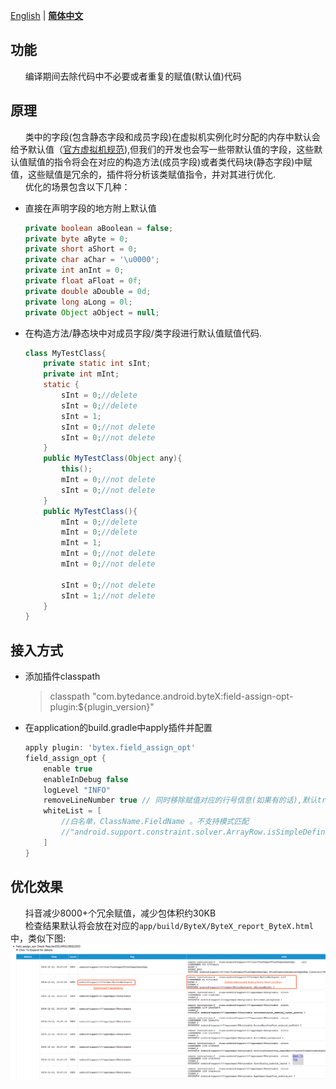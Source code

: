 [English](README.md) | **[简体中文](README-zh.md)**
## 功能
&nbsp;&nbsp;&nbsp;&nbsp;&nbsp;&nbsp;编译期间去除代码中不必要或者重复的赋值(默认值)代码
## 原理
&nbsp;&nbsp;&nbsp;&nbsp;&nbsp;&nbsp;类中的字段(包含静态字段和成员字段)在虚拟机实例化时分配的内存中默认会给予默认值（[官方虚拟机规范](https://docs.oracle.com/javase/specs/jvms/se7/html/jvms-2.html#jvms-2.3)),但我们的开发也会写一些带默认值的字段，这些默认值赋值的指令将会在对应的构造方法(成员字段)或者类代码块(静态字段)中赋值，这些赋值是冗余的，插件将分析该类赋值指令，并对其进行优化.<br/>
&nbsp;&nbsp;&nbsp;&nbsp;&nbsp;&nbsp;优化的场景包含以下几种：

* 直接在声明字段的地方附上默认值

	```java
    private boolean aBoolean = false;
    private byte aByte = 0;
    private short aShort = 0;
    private char aChar = '\u0000';
    private int anInt = 0;
    private float aFloat = 0f;
    private double aDouble = 0d;
    private long aLong = 0l;
    private Object aObject = null;
	```
	
* 在构造方法/静态块中对成员字段/类字段进行默认值赋值代码.

	```java
    class MyTestClass{
        private static int sInt;
        private int mInt;
        static {
            sInt = 0;//delete
            sInt = 0;//delete
            sInt = 1;
            sInt = 0;//not delete
            sInt = 0;//not delete
        }
        public MyTestClass(Object any){
            this();
            mInt = 0;//not delete
            sInt = 0;//not delete
        }
        public MyTestClass(){
            mInt = 0;//delete
            mInt = 0;//delete
            mInt = 1;
            mInt = 0;//not delete
            mInt = 0;//not delete
            
            sInt = 0;//not delete
            sInt = 1;//not delete
        }
    }
	```
## 接入方式
* 添加插件classpath
  >classpath "com.bytedance.android.byteX:field-assign-opt-plugin:${plugin_version}"
* 在application的build.gradle中apply插件并配置

	```groovy
	apply plugin: 'bytex.field_assign_opt'
	field_assign_opt {
    	enable true
    	enableInDebug false
    	logLevel "INFO"
    	removeLineNumber true // 同时移除赋值对应的行号信息(如果有的话),默认true。
    	whiteList = [
        	//白名单，ClassName.FieldName 。不支持模式匹配
        	//"android.support.constraint.solver.ArrayRow.isSimpleDefinition"
    	]
	}
	```
## 优化效果
&nbsp;&nbsp;&nbsp;&nbsp;&nbsp;&nbsp;抖音减少8000+个冗余赋值，减少包体积约30KB<br/>
&nbsp;&nbsp;&nbsp;&nbsp;&nbsp;&nbsp;检查结果默认将会放在对应的`app/build/ByteX/ByteX_report_ByteX.html`中，类似下图:<br/>
![检查结果](img/优化结果.png)
